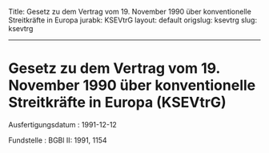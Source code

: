 Title: Gesetz zu dem Vertrag vom 19. November 1990 über konventionelle Streitkräfte
  in Europa
jurabk: KSEVtrG
layout: default
origslug: ksevtrg
slug: ksevtrg

---

# Gesetz zu dem Vertrag vom 19. November 1990 über konventionelle Streitkräfte in Europa (KSEVtrG)

Ausfertigungsdatum
:   1991-12-12

Fundstelle
:   BGBl II: 1991, 1154

